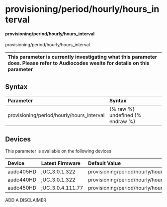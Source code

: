 ﻿---
description: provisioning/period/hourly/hours_interval
search: false
---

# provisioning/period/hourly/hours_interval

#### provisioning/period/hourly/hours_interval

provisioning/period/hourly/hours_interval


| This parameter is currently investigating what this parameter does. Please refer to Audiocodes wesite for details on this parameter | 
| :--- |

## Syntax
| Parameter | Syntax |
| :--- | :--- |
|provisioning/period/hourly/hours_interval | {% raw %} undefined {% endraw %}|

## Devices
This parameter is available on the following devices

| Device | Latest Firmware | Default Value |
|:---|:---|:---|
| audc405HD | ;UC_3.0.1.322 | provisioning/period/hourly/hours_interval=24 
| audc440HD | ;UC_3.0.1.322 | provisioning/period/hourly/hours_interval=24 
| audc450HD | ;UC_3.0.4.111.77 | provisioning/period/hourly/hours_interval=24 

ADD A DISCLAIMER
